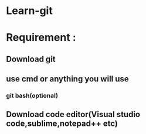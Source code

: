 # Learn-git

# Requirement :

## Download git
## use cmd or anything you will use
### git bash(optional)
## Download code editor(Visual studio code,sublime,notepad++ etc)
